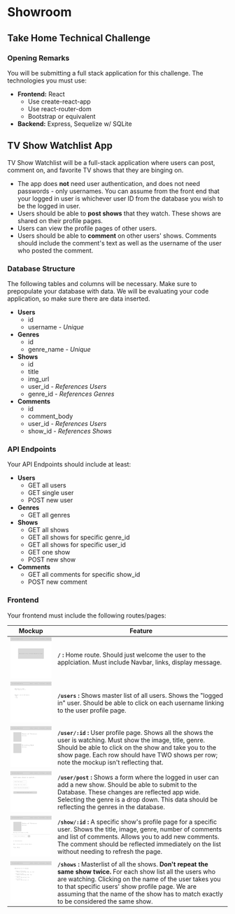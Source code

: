 # Showroom
## Take Home Technical Challenge

### Opening Remarks

You will be submitting a full stack application for this challenge. The technologies you must use:
- **Frontend:** React
  - Use create-react-app
  - Use react-router-dom
  - Bootstrap or equivalent
- **Backend:** Express, Sequelize w/ SQLite

## TV Show Watchlist App

TV Show Watchlist will be a full-stack application where users can post, comment on, and favorite TV shows that they are binging on.

* The app does **not** need user authentication, and does not need passwords - only usernames. You can assume from the front end that your logged in user is whichever user ID from the database you wish to be the logged in user.
* Users should be able to **post shows** that they watch. These shows are shared on their profile pages.
* Users can view the profile pages of other users.
* Users should be able to **comment** on other users' shows. Comments should include the comment's text as well as the username of the user who posted the comment.

### Database Structure

The following tables and columns will be necessary.
Make sure to prepopulate your database with data. We will be evaluating your code application, so make sure there are data inserted.

- **Users**
  - id
  - username - *Unique*
- **Genres**
  - id
  - genre_name - *Unique*
- **Shows**
  - id
  - title
  - img_url
  - user_id - *References Users*
  - genre_id - *References Genres*
- **Comments**
  - id
  - comment_body
  - user_id - *References Users*
  - show_id - *References Shows*

### API Endpoints

Your API Endpoints should include at least:

- **Users**
  - GET all users
  - GET single user
  - POST new user
- **Genres**
  - GET all genres
- **Shows**
  - GET all shows
  - GET all shows for specific genre_id
  - GET all shows for specific user_id
  - GET one show
  - POST new show
- **Comments**
  - GET all comments for specific show_id
  - POST new comment

### Frontend

Your frontend must include the following routes/pages:

| Mockup | Feature |
| ---    | ---     |
| <img src='assets/Home.png' width='300'> | **`/` :** Home route. Should just welcome the user to the applciation. Must include Navbar, links, display message.
| <img src='assets/Users.png' width='300'> | **`/users` :** Shows master list of all users. Shows the "logged in" user. Should be able to click on each username linking to the user profile page.
| <img src='assets/User-Watching.png' width='300'> |  **`/user/:id` :** User profile page. Shows all the shows the user is watching. Must show the image, title, genre. Should be able to click on the show and take you to the show page. Each row should have TWO shows per row; note the mockup isn't reflecting that.
| <img src='assets/User-Post.png' width='300'> | **`/user/post` :** Shows a form where the logged in user can add a new show. Should be able to submit to the Database. These changes are reflected app wide. Selecting the genre is a drop down. This data should be reflecting the genres in the database.
| <img src='assets/User-Show.png' width='300'> |  **`/show/:id` :** A specific show's profile page for a specific user. Shows the title, image, genre, number of comments and list of comments. Allows you to add new comments. The comment should be reflected immediately on the list without needing to refresh the page.
| <img src='assets/Shows.png' width='300'> |  **`/shows` :** Masterlist of all the shows. **Don't repeat the same show twice.** For each show list all the users who are watching. Clicking on the name of the user takes you to that specific users' show profile page. We are assuming that the name of the show has to match exactly to be considered the same show.
